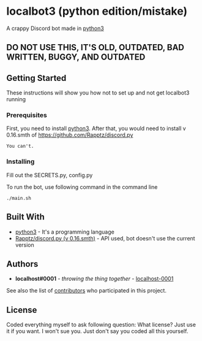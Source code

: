 # localbot3 (python edition/mistake)

A crappy Discord bot made in [python3](https://www.python.org/download/releases/3.0/)

## DO NOT USE THIS, IT'S OLD, OUTDATED, BAD WRITTEN, BUGGY, AND OUTDATED 

## Getting Started

These instructions will show you how not to set up and not get localbot3 running

### Prerequisites

First, you need to install [python3](https://www.python.org/download/releases/3.0/).
After that, you would need to install v 0.16.smth of https://github.com/Rapptz/discord.py

```
You can't.
```

### Installing

Fill out the SECRETS.py, config.py

To run the bot, use following command in the command line 
```
./main.sh
```

## Built With

* [python3](https://www.python.org/download/releases/3.0/) - It's a programming language
* [Rapptz/discord.py (v 0.16.smth)](https://github.com/Rapptz/discord.py) - API used, bot doesn't use the current version

## Authors

* **localhost#0001** - *throwing the thing together* - [localhost-0001](https://github.com/localhost-0001)

See also the list of [contributors](https://github.com/localhost-0001/localbot/contributors) who participated in this project.

## License

Coded everything myself to ask following question: What license? Just use it if you want. I won't sue you. Just don't say you coded all this yourself.
